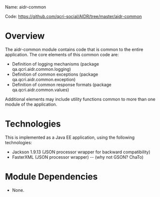 Name: aidr-common

Code: https://github.com/qcri-social/AIDR/tree/master/aidr-common

# Overview

The aidr-common module contains code that is common to the entire application. The core elements of this common code are:

* Definition of logging mechanisms (package qa.qcri.aidr.common.logging)
* Definition of common exceptions (package qa.qcri.aidr.common.exception)
* Definition of common response formats (package qa.qcri.aidr.common.values)

Additional elements may include utility functions common to more than one module of the application.

# Technologies

This is implemented as a Java EE application, using the following technologies:

* Jackson 1.9.13 (JSON processor wrapper for backward compatibility)
* FasterXML (JSON processor wrapper) -- (why not GSON? ChaTo)

# Module Dependencies

* None.



